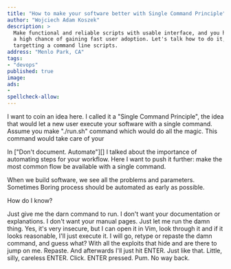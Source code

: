 ```yaml
---
title: "How to make your software better with Single Command Principle"
author: "Wojciech Adam Koszek"
description: >
  Make functional and reliable scripts with usable interface, and you have
  a high chance of gaining fast user adoption. Let's talk how to do it,
  targetting a command line scripts.
address: "Menlo Park, CA"
tags:
- "devops"
published: true
image: 
ads:
-
spellcheck-allow:
---
```


I want to coin an idea here. I called it a "Single Command Principle", the
idea that would let a new user execute your software with a single command.
Assume you make "./run.sh" command which would do all the magic.
This command would take care of your 

In ["Don't document. Automate"][] I talked about the importance of automating
steps for your workflow.
Here I want to push it further: make the most
common flow be available with a single command.

When we build software, we see all the problems and parameters. Sometimes 
Boring process should be automated as early as possible.

How do I know?

Just give me the darn command to run.
I don't want your documentation or explanations.
I don't want your manual pages.
Just let me run the damn thing.
Yes, it's very insecure, but I can open it in Vim, look through it and if
it looks reasonable, I'll just execute it.
I will go, retype or repaste the damn command, and guess what?
With all the exploits that hide and are there to jump on me.
Repaste.
And afterwards I'll just hit ENTER.
Just like that.
Little, silly, careless ENTER.
Click.
ENTER pressed.
Pum.
No way back.
